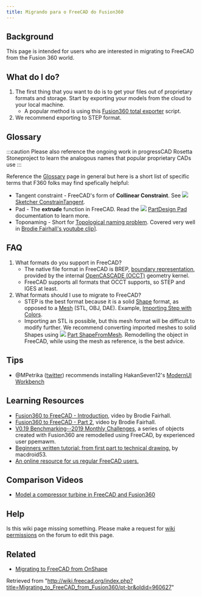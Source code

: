 ```yaml
---
title: Migrando para o FreeCAD do Fusion360
---
```

## Background

This page is intended for users who are interested in migrating to FreeCAD from the Fusion 360 world.

## What do I do?

1. The first thing that you want to do is to get your files out of proprietary formats and storage. Start by exporting your models from the cloud to your local machine.
   * A popular method is using this [Fusion360 total exporter](https://github.com/Jnesselr/fusion-360-total-exporter) script.
2. We recommend exporting to STEP format.

## Glossary

:::caution
Please also reference the ongoing work in progressCAD Rosetta Stoneproject to learn the analogous names that popular proprietary CADs use
:::

Reference the [Glossary](/Glossary "Glossary") page in general but here is a short list of specific terms that F360 folks may find spefically helpful:

* Tangent constraint - FreeCAD's form of **Collinear Constraint**. See ![](/images/Sketcher_ConstrainTangent.svg) [Sketcher ConstrainTangent](/Sketcher_ConstrainTangent#Between_two_lines_.28collinear.29 "Sketcher ConstrainTangent").
* Pad - The **extrude** function in FreeCAD. Read the ![](/images/PartDesign_Pad.svg) [PartDesign Pad](/PartDesign_Pad "PartDesign Pad") documentation to learn more.
* Toponaming - Short for [Topological naming problem](/Topological_naming_problem "Topological naming problem"). Covered very well in [Brodie Fairhall's youtube clip](https://www.youtube.com/watch?v=6p2vqEEmWq4)].

## FAQ

1. What formats do you support in FreeCAD?
   * The native file format in FreeCAD is BREP, [boundary representation](https://en.wikipedia.org/wiki/Boundary_representation), provided by the internal [OpenCASCADE (OCCT)](/OpenCASCADE "OpenCASCADE") geometry kernel.
   * FreeCAD supports all formats that OCCT supports, so STEP and IGES at least.
2. What formats should I use to migrate to FreeCAD?
   * STEP is the best format because it is a solid [Shape](/Shape "Shape") format, as opposed to a [Mesh](/Mesh "Mesh") (STL, OBJ, DAE). Example, [Importing Step with Colors](https://forum.freecadweb.org/viewtopic.php?f=3&t=50308).
   * Importing an STL is possible, but this mesh format will be difficult to modify further. We recommend converting imported meshes to solid Shapes using ![](/images/Part_ShapeFromMesh.svg) [Part ShapeFromMesh](/Part_ShapeFromMesh "Part ShapeFromMesh"). Remodelling the object in FreeCAD, while using the mesh as reference, is the best advice.

## Tips

* @MPetrika ([twitter](https://twitter.com/MPetrikas/status/1362051484704264198)) recommends installing HakanSeven12's [ModernUI Workbench](/ModernUI_Workbench "ModernUI Workbench")

## Learning Resources

* [Fusion360 to FreeCAD - Introduction](https://www.youtube.com/watch?v=_GxJkB23ZHM), video by Brodie Fairhall.
* [Fusion360 to FreeCAD - Part 2](https://www.youtube.com/watch?v=IESZD4QS3P8), video by Brodie Fairhall.
* [V0.19 Benchmarking--2019 Monthly Challenges](https://forum.freecadweb.org/viewtopic.php?f=36&t=50492), a series of objects created with Fusion360 are remodelled using FreeCAD, by experienced user ppemawm.
* [Beginners written tutorial: from first part to technical drawing.](https://github.com/macdroid53/LearningFreeCAD) by macdroid53.
* [An online resource for us regular FreeCAD users.](https://www.freecad.info/)

## Comparison Videos

* [Model a compressor turbine in FreeCAD and Fusion360](https://www.youtube.com/watch?v=kirDbZd0dvI&feature=youtu.be)

## Help

Is this wiki page missing something. Please make a request for [wiki permissions](https://forum.freecadweb.org/viewtopic.php?f=21&t=6830) on the forum to edit this page.

## Related

* [Migrating to FreeCAD from OnShape](/Migrating_to_FreeCAD_from_OnShape "Migrating to FreeCAD from OnShape")

Retrieved from "<http://wiki.freecad.org/index.php?title=Migrating_to_FreeCAD_from_Fusion360/pt-br&oldid=960627>"